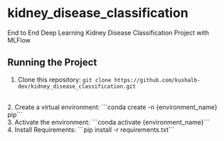 # kidney_disease_classification

End to End Deep Learning Kidney Disease Classification Project with MLFlow

## Running the Project

1. Clone this repository: ```git clone https://github.com/kushalb-dev/kidney_disease_classification.git```
<br />
2. Create a virtual environment: ```conda create -n {environment_name} pip```
<br />
3. Activate the environment: ```conda activate {environment_name}```
<br />
4. Install Requirements: ```pip install -r requirements.txt```
<br />